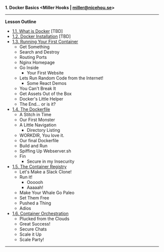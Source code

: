 __1. Docker Basics <Miller Hooks | miller@nicehou.se>__

--------

__Lesson Outline__

* [1.1. What is Docker](1-What_Is_Docker) [TBD]
* [1.2. Docker Installation](2-Docker_Installation) [TBD]
* [1.3. Running Your First Container](3-Running_Your_First_Container)
    * Get Something
    * Search and Destroy
    * Routing Ports
    * Nginx Homepage
    * Go Inside
        * Your First Website
    * Lets Run Random Code from the Internet!
        * Some React Demos
    * You Can't Break It
    * Get Assets Out of the Box
    * Docker's Little Helper
    * The End... or is it?
* [1.4. The Dockerfile](4-The_Dockerfile)
    * A Stitch in Time
    * Our First Monster
    * A Little Navigation
        * Directory Listing
    * WORKDIR, You love it.
    * Our final Dockerfile
    * Build and Run
    * Spiffing Up Webserver.sh
    * Fin
        * Secure in my Insecurity
* [1.5. The Container Registry](5-The_Container_Registry)
    * Let's Make a Slack Clone!
    * Run it!
        * Oooooh
        * Aaaaah!
    * Make Your Whale Go Paleo
    * Set Them Free
    * Pushed a Thing
    * Adios
* [1.6. Container Orchestration](6-Container_Orchestration)
    * Plucked from the Clouds
    * Great Success!
    * Secure Chats
    * Scale it Up
    * Scale Party!



--------
